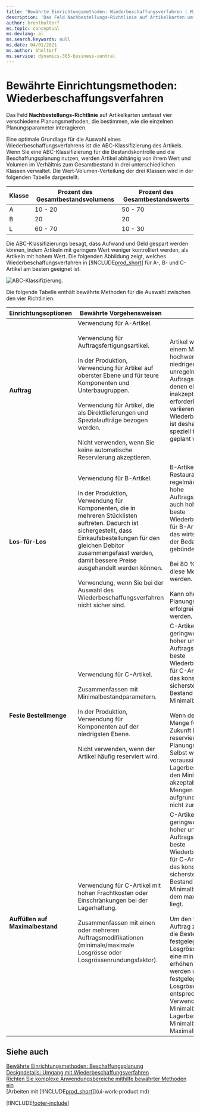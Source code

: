 ```yaml
---
title: 'Bewährte Einrichtungsmethoden: Wiederbeschaffungsverfahren | Microsoft Docs'
description: 'Das Feld Nachbestellungs-Richtlinie auf Artikelkarten umfasst vier verschiedene Planungsmethoden, die bestimmen, wie die einzelnen Planungsparameter interagieren.'
author: brentholtorf
ms.topic: conceptual
ms.devlang: al
ms.search.keywords: null
ms.date: 04/01/2021
ms.author: bholtorf
ms.service: dynamics-365-business-central
---
```

# Bewährte Einrichtungsmethoden: Wiederbeschaffungsverfahren

Das Feld **Nachbestellungs-Richtlinie** auf Artikelkarten umfasst vier verschiedene Planungsmethoden, die bestimmen, wie die einzelnen Planungsparameter interagieren.  

Eine optimale Grundlage für die Auswahl eines Wiederbeschaffungsverfahrens ist die ABC-Klassifizierung des Artikels. Wenn Sie eine ABC-Klassifizierung für die Bestandskontrolle und die Beschaffungsplanung nutzen, werden Artikel abhängig von ihrem Wert und Volumen im Verhältnis zum Gesamtbestand in drei unterschiedlichen Klassen verwaltet. Die Wert-Volumen-Verteilung der drei Klassen wird in der folgenden Tabelle dargestellt.

|Klasse|Prozent des Gesamtbestandsvolumens|Prozent des Gesamtbestandswerts|
|-----|-----------------------------|----------------------------|
|A|10 - 20|50 - 70|
|B|20|20|
|L|60 - 70|10 - 30|

Die ABC-Klassifizierungs besagt, dass Aufwand und Geld gespart werden können, indem Artikeln mit geringem Wert weniger kontrolliert werden, als Artikeln mit hohem Wert. Die folgenden Abbildung zeigt, welches Wiederbeschaffungsverfahren in [!INCLUDE[prod_short](includes/prod_short.md)] für A-, B- und C-Artikel am besten geeignet ist.

![ABC-Klassifizierung.](media/abc_classification.png "abc_classification")

Die folgende Tabelle enthält bewährte Methoden für die Auswahl zwischen den vier Richtlinien.  

|Einrichtungsoptionen|Bewährte Vorgehensweisen|Bemerkung|  
|------------------|-------------------|-------------|  
|**Auftrag**|Verwendung für A-Artikel.<br /><br /> Verwendung für Auftragsfertigungsartikel.<br /><br /> In der Produktion, Verwendung für Artikel auf oberster Ebene und für teure Komponenten und Unterbaugruppen.<br /><br /> Verwendung für Artikel, die als Direktlieferungen und Spezialaufträge bezogen werden.<br /><br /> Nicht verwenden, wenn Sie keine automatische Reservierung akzeptieren.|Artikel wie Ledercouchs in einem Möbelgeschäft sind hochwertige Artikel mit niedriger und unregelmässiger Auftragsgeschwindigkeit, bei denen eine Lagerhaltung inakzeptabel ist oder die erforderlichen Attribute variieren. Das beste Wiederbeschaffungsverfahren ist deshalb eines, bei dem speziell für jeden Bedarf geplant wird.|  
|**Los-für-Los**|Verwendung für B-Artikel.<br /><br /> In der Produktion, Verwendung für Komponenten, die in mehreren Stücklisten auftreten. Dadurch ist sichergestellt, dass Einkaufsbestellungen für den gleichen Debitor zusammengefasst werden, damit bessere Preise ausgehandelt werden können.<br /><br /> Verwendung, wenn Sie bei der Auswahl des Wiederbeschaffungsverfahren nicht sicher sind.|B-Artikel, z. B. Restaurantstühle, haben eine regelmässige und relative hohe Auftragsgeschwindigkeit, aber auch hohe Frachtkosten. Das beste Wiederbeschaffungsverfahren für B-Artikel ist deshalb eines, das wirtschaftlich ist, indem der Bedarf im Bestellzyklus gebündelt wird.<br /><br /> Bei 80 % der Artikel kann diese Methode verwendet werden.<br /><br /> Kann ohne Planungsparameter erfolgreich verwendet werden.|  
|**Feste Bestellmenge**|Verwendung für C-Artikel.<br /><br /> Zusammenfassen mit Minimalbestandparametern.<br /><br /> In der Produktion, Verwendung für Komponenten auf der niedrigsten Ebene.<br /><br /> Nicht verwenden, wenn der Artikel häufig reserviert wird.|C-Artikel wie Teetassen sind geringwertige Artikel mit hoher und regelmässiger Auftragsgeschwindigkeit. Das beste Wiederbeschaffungsverfahren für C-Artikel ist deshalb eines, das konstante Verfügbarkeit sicherstellt, indem der Bestand immer über dem Minimalbestand liegt.<br /><br /> Wenn der Benutzer eine Menge für beliebigen, in der Zukunft liegenden Bedarf reserviert, wird die Planungsgrundlage gestört. Selbst wenn der voraussichtliche Lagerbestand im Hinblick auf den Minimalbestand akzeptabel ist, stehen die Mengen möglicherweise aufgrund der Reservierung nicht zur Verfügung.|  
|**Auffüllen auf Maximalbestand**|Verwendung für C-Artikel mit hohen Frachtkosten oder Einschränkungen bei der Lagerhaltung.<br /><br /> Zusammenfassen mit einen oder mehreren Auftragsmodifikationen (minimale/maximale Losgrösse oder Losgrössenrundungsfaktor).|C-Artikel wie Teetassen sind geringwertige Artikel mit hoher und regelmässiger Auftragsgeschwindigkeit. Das beste Wiederbeschaffungsverfahren für C-Artikel ist deshalb eines, das konstante Verfügbarkeit sicherstellt, indem der Bestand immer über dem Minimalbestand, aber unter dem maximalen Lagerbestand liegt.<br /><br /> Um den vorgeschlagenen Auftrag zu ändern, sollten Sie die Bestellmenge auf eine festgelegte maximale Losgrösse reduzieren, auf eine minimale Losgrösse erhöhen oder aufrunden, werden um einem festgelegten Losgrössenrundungsfaktor zu entsprechen. **Hinweis:**  Bei Verwendung mit einem Minimalbestand bleibt der Lagerbestand zwischen dem Minimalbestand und dem Maximalbestand.|  

## Siehe auch 

 [Bewährte Einrichtungsmethoden: Beschaffungsplanung](setup-best-practices-supply-planning.md)  
 [Designdetails: Umgang mit Wiederbeschaffungsverfahren](design-details-handling-reordering-policies.md)  
 [Richten Sie komplexe Anwendungsbereiche mithilfe bewährter Methoden ein](set-up-complex-application-areas-using-best-practices.md)  
 [Arbeiten mit [!INCLUDE[prod_short](includes/prod_short.md)]](ui-work-product.md)


[!INCLUDE[footer-include](includes/footer-banner.md)]
